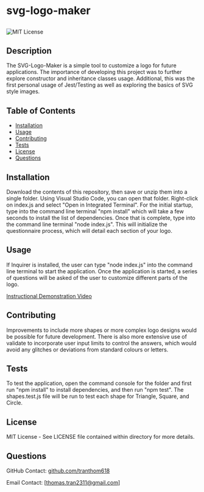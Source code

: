 # svg-logo-maker

##

![MIT License](https://img.shields.io/badge/License-MIT-red.svg)

## Description

The SVG-Logo-Maker is a simple tool to customize a logo for future applications. The importance of developing this project was to further explore constructor and inheritance classes usage. Additional, this was the first personal usage of Jest/Testing as well as exploring the basics of SVG style images.

## Table of Contents
* [Installation](#installation)
* [Usage](#usage)
* [Contributing](#contributing)
* [Tests](#tests)
* [License](#license)
* [Questions](#questions)

 ## Installation

Download the contents of this repository, then save or unzip them into a single folder. Using Visual Studio Code, you can open that folder. Right-click on index.js and select "Open in Integrated Terminal". For the initial startup, type into the command line terminal "npm install" which will take a few seconds to install the list of dependencies. Once that is complete, type into the command line terminal "node index.js". This will initialize the questionnaire process, which will detail each section of your logo.


## Usage

If Inquirer is installed, the user can type "node index.js" into the command line terminal to start the application. Once the application is started, a series of questions will be asked of the user to customize different parts of the logo.

[Instructional Demonstration Video](https://drive.google.com/file/d/1Pufa6bjQnpZXe8WZQr79beOKpty1GNpF/view)

## Contributing

Improvements to include more shapes or more complex logo designs would be possible for future development. There is also more extensive use of validate to incorporate user input limits to control the answers, which would avoid any glitches or deviations from standard colours or letters.

## Tests

To test the application, open the command console for the folder and first run "npm install" to install dependencies, and then run "npm test". The shapes.test.js file will be run to test each shape for Triangle, Square, and Circle.

## License

MIT License - See LICENSE file contained within directory for more details.

## Questions
  
GitHub Contact: [github.com/tranthom618](https://www.github.com/tranthom618)

Email Contact: [thomas.tran2311@gmail.com]
